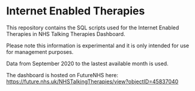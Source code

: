 # Internet Enabled Therapies
This repository contains the SQL scripts used for the Internet Enabled Therapies in NHS Talking Therapies Dashboard.

Please note this information is experimental and it is only intended for use for management purposes.

Data from September 2020 to the lastest available month is used.

The dashboard is hosted on FutureNHS here: https://future.nhs.uk/NHSTalkingTherapies/view?objectID=45837040
